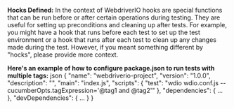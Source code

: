 **Hocks Defined:**
In the context of WebdriverIO hooks are special functions that can be run before or after certain operations during testing. They are useful for setting up preconditions and cleaning up after tests. For example, you might have a hook that runs before each test to set up the test environment or a hook that runs after each test to clean up any changes made during the test. However, if you meant something different by "hocks", please provide more context.



**Here's an example of how to configure package.json to run tests with multiple tags:**
json
{
  "name": "webdriverio-project",
  "version": "1.0.0",
  "description": "",
  "main": "index.js",
  "scripts": {
    "test": "wdio wdio.conf.js --cucumberOpts.tagExpression='@tag1 and @tag2'"
  },
  "dependencies": {
    ...
  },
  "devDependencies": {
    ...
  }
}
